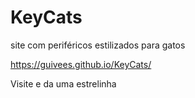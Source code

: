 # KeyCats
site com periféricos estilizados para gatos

https://guivees.github.io/KeyCats/

Visite e da uma estrelinha
